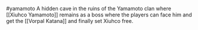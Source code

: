 #yamamoto 
A hidden cave in the ruins of the Yamamoto clan where [[Xiuhco Yamamoto]] remains as a boss where the players can face him and get the [[Vorpal Katana]] and finally set Xiuhco free.